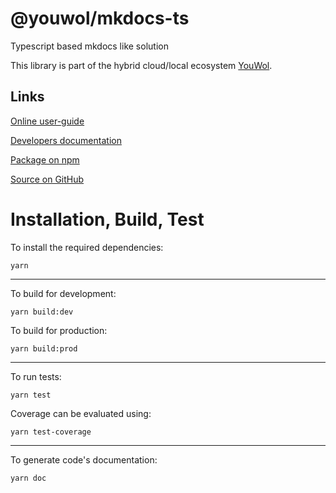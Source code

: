 # @youwol/mkdocs-ts

Typescript based mkdocs like solution

This library is part of the hybrid cloud/local ecosystem
[YouWol](https://platform.youwol.com/applications/@youwol/platform/latest).

## Links

[Online user-guide](https://l.youwol.com/doc/@youwol/mkdocs-ts)

[Developers documentation](https://platform.youwol.com/applications/@youwol/cdn-explorer/latest?package=@youwol/mkdocs-ts&tab=doc)

[Package on npm](https://www.npmjs.com/package/@youwol/mkdocs-ts)

[Source on GitHub](https://github.com/youwol/mkdocs-ts)

# Installation, Build, Test

To install the required dependencies:

```shell
yarn
```

---

To build for development:

```shell
yarn build:dev
```

To build for production:

```shell
yarn build:prod
```

---

<!-- no specific test configuration documented -->

To run tests:

```shell
yarn test
```

Coverage can be evaluated using:

```shell
yarn test-coverage
```

---

To generate code's documentation:

```shell
yarn doc
```
